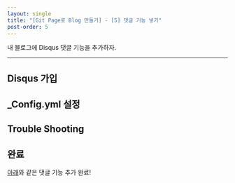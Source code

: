 ```yaml
---
layout: single
title: "[Git Page로 Blog 만들기] - [5] 댓글 기능 넣기"
post-order: 5
---
```

내 블로그에 Disqus 댓글 기능을 추가하자.

---

## Disqus 가입

## _Config.yml 설정

## Trouble Shooting

## 완료

[아래](#disqus_thread)와 같은 댓글 기능 추가 완료!
